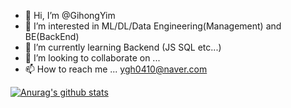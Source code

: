 - 👋 Hi, I’m @GihongYim
- 👀 I’m interested in ML/DL/Data Engineering(Management) and BE(BackEnd)
- 🌱 I’m currently learning Backend (JS SQL etc...)
- 💞️ I’m looking to collaborate on ...
- 📫 How to reach me ... ygh0410@naver.com

<!---
GihongYim/GihongYim is a ✨ special ✨ repository because its `README.md` (this file) appears on your GitHub profile.
You can click the Preview link to take a look at your changes.
--->
  [![Anurag's github stats](https://github-readme-stats.vercel.app/api?username=GihongYim)](https://github.com/anuraghazra/github-readme-stats)
